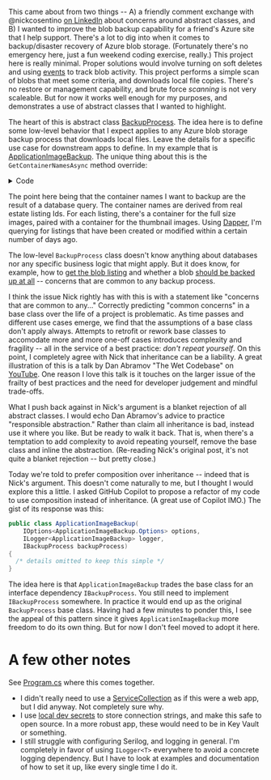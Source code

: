 This came about from two things -- A) a friendly comment exchange with @nickcosentino [on LinkedIn](https://www.linkedin.com/posts/nickcosentino_csharp-dotnet-oop-activity-7280100552305221632-h_t9?utm_source=share&utm_medium=member_desktop) about concerns around abstract classes, and B) I wanted to improve the blob backup capability for a friend's Azure site that I help support. There's a lot to dig into when it comes to backup/disaster recovery of Azure blob storage. (Fortunately there's no emergency here, just a fun weekend coding exercise, really.) This project here is really minimal. Proper solutions would involve turning on soft deletes and using [events](https://learn.microsoft.com/en-us/azure/storage/blobs/storage-blob-event-overview) to track blob activity. This project performs a simple scan of blobs that meet some criteria, and downloads local file copies. There's no restore or management capability, and brute force _scanning_ is not very scaleable. But for now it works well enough for my purposes, and demonstrates a use of abstract classes that I wanted to highlight.

The heart of this is abstract class [BackupProcess](https://github.com/adamfoneil/BlobBackup/blob/master/Abstractions/BackupProcess.cs). The idea here is to define some low-level behavior that I expect applies to any Azure blob storage backup process that downloads local files. Leave the details for a specific use case for downstream apps to define. In my example that is [ApplicationImageBackup](https://github.com/adamfoneil/BlobBackup/blob/master/ConsoleApp/ApplicationImageBackup.cs). The unique thing about this is the `GetContainerNamesAsync` method override:

<details>
  <summary>Code</summary>

  ```csharp
protected override async Task<string[]> GetContainerNamesAsync()
{
    using var cn = new SqlConnection(_options.DatabaseConnectionString);

    var results = await cn.QueryAsync<int>(
        @"SELECT 
            [Id]
        FROM 
            [dbo].[Listing]
        WHERE
            DATEDIFF(d, COALESCE([DateModified], [DateCreated]), getdate()) <= @daysBack", new { daysBack = _options.DaysBack });

    return results.SelectMany(id => new string[] { $"listing-{id}", $"listing-{id}-thumb" }).ToArray();
```
</details>

The point here being that the container names I want to backup are the result of a database query. The container names are derived from real estate listing Ids. For each listing, there's a container for the full size images, paired with a container for the thumbnail images. Using [Dapper](https://github.com/DapperLib/Dapper), I'm querying for listings that have been created or modified within a certain number of days ago.

The low-level `BackupProcess` class doesn't know anything about databases nor any specific business logic that might apply. But it does know, for example, how to [get the blob listing](https://github.com/adamfoneil/BlobBackup/blob/master/Abstractions/BackupProcess.cs#L34) and whether a blob [should be backed up at all](https://github.com/adamfoneil/BlobBackup/blob/master/Abstractions/BackupProcess.cs#L38)
 -- concerns that are common to any backup process.
 
I think the issue Nick rightly has with this is with a statement like "concerns that are common to any..." Correctly predicting "common concerns" in a base class over the life of a project is problematic. As time passes and different use cases emerge, we find that the assumptions of a base class don't apply always. Attempts to retrofit or rework base classes to accomodate more and more one-off cases introduces complexity and fragility -- all in the service of a best practice: _don't repeat yourself_. On this point, I completely agree with Nick that inheritance can be a liability. A great illustration of this is a talk by Dan Abramov "The Wet Codebase" on [YouTube](https://youtu.be/17KCHwOwgms?si=17jMC8X3qxiBZrcB). One reason I love this talk is it touches on the larger issue of the frailty of best practices and the need for developer judgement and mindful trade-offs.

What I push back against in Nick's argument is a blanket rejection of all abstract classes. I would echo Dan Abramov's advice to practice "responsible abstraction." Rather than claim all inheritance is bad, instead use it where you like. But be ready to walk it back. That is, when there's a temptation to add complexity to avoid repeating yourself, remove the base class and inline the abstraction. (Re-reading Nick's original post, it's not quite a blanket rejection -- but pretty close.)

Today we're told to prefer composition over inheritance -- indeed that is Nick's argument. This doesn't come naturally to me, but I thought I would explore this a little. I asked GitHub Copilot to propose a refactor of my code to use composition instead of inheritance. (A great use of Copilot IMO.) The gist of its response was this:

```csharp
public class ApplicationImageBackup(
    IOptions<ApplicationImageBackup.Options> options,
    ILogger<ApplicationImageBackup> logger,
    IBackupProcess backupProcess)
{
  /* details omitted to keep this simple */
}
```
The idea here is that `ApplicationImageBackup` trades the base class for an interface dependency `IBackupProcess`. You still need to implement `IBackupProcess` somewhere. In practice it would end up as the original `BackupProcess` base class. Having had a few minutes to ponder this, I see the appeal of this pattern since it gives `ApplicationImageBackup` more freedom to do its own thing. But for now I don't feel moved to adopt it here.

# A few other notes
See [Program.cs](https://github.com/adamfoneil/BlobBackup/blob/master/ConsoleApp/Program.cs) where this comes together.
- I didn't really need to use a [ServiceCollection](https://github.com/adamfoneil/BlobBackup/blob/master/ConsoleApp/Program.cs#L21) as if this were a web app, but I did anyway. Not completely sure why.
- I use [local dev secrets](https://github.com/adamfoneil/BlobBackup/blob/master/ConsoleApp/Program.cs#L9) to store connection strings, and make this safe to open source. In a more robust app, these would need to be in Key Vault or something.
- I still struggle with configuring Serilog, and logging in general. I'm completely in favor of using `ILogger<T>` everywhere to avoid a concrete logging dependency. But I have to look at examples and documentation of how to set it up, like every single time I do it.
